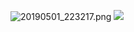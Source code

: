 ![20190501_223217.png](0)
![](https://github.com/ulikoala/GitNote-Image/blob/master/2019-05-01_223217.png?raw=true)